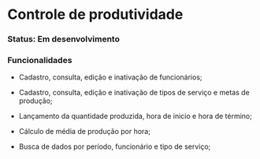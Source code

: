 # Controle de produtividade

### Status: Em desenvolvimento

### Funcionalidades

- Cadastro, consulta, edição e inativação de funcionários;

- Cadastro, consulta, edição e inativação de tipos de serviço e metas de produção;

- Lançamento da quantidade produzida, hora de inicio e hora de término;

- Cálculo de média de produção por hora;

- Busca de dados por período, funcionário e tipo de serviço;

  





